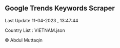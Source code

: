

## Google Trends Keywords Scraper 
 
Last Update 11-04-2023 , 13:47:44

Country List :
VIETNAM.json



© Abdul Muttaqin 
